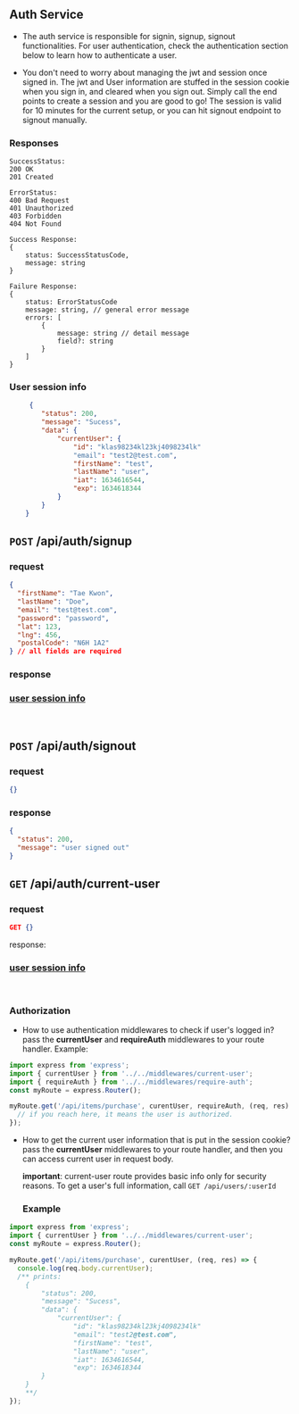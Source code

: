 ## Auth Service

- The auth service is responsible for signin, signup, signout functionalities. For user authentication, check the authentication section below to learn how to authenticate a user.

- You don't need to worry about managing the jwt and session once signed in. The jwt and User information are stuffed in the session cookie when you sign in, and cleared when you sign out. Simply call the end points to create a session and you are good to go! The session is valid for 10 minutes for the current setup, or you can hit signout endpoint to signout manually.

### Responses

```
SuccessStatus:
200 OK
201 Created

ErrorStatus:
400 Bad Request
401 Unauthorized
403 Forbidden
404 Not Found

Success Response:
{
    status: SuccessStatusCode,
    message: string
}

Failure Response:
{
    status: ErrorStatusCode
    message: string, // general error message
    errors: [
        {
            message: string // detail message
            field?: string
        }
    ]
}
```

### User session info

```json
     {
        "status": 200,
        "message": "Sucess",
        "data": {
            "currentUser": {
                "id": "klas98234kl23kj4098234lk"
                "email": "test2@test.com",
                "firstName": "test",
                "lastName": "user",
                "iat": 1634616544,
                "exp": 1634618344
            }
        }
    }
```

## **`POST` /api/auth/signup**

### request

```json
{
  "firstName": "Tae Kwon",
  "lastName": "Doe",
  "email": "test@test.com",
  "password": "password",
  "lat": 123,
  "lng": 456,
  "postalCode": "N6H 1A2"
} // all fields are required
```

### response

### [user session info](#user-session-info)

</br>

## **`POST` /api/auth/signout**

### request

```json
{}
```

### response

```json
{
  "status": 200,
  "message": "user signed out"
}
```

## **`GET` /api/auth/current-user**

### request

```json
GET {}
```

response:

### [user session info](#user-session-info)

<br>

### Authorization

- How to use authentication middlewares to check if user's logged in?
  pass the **currentUser** and **requireAuth** middlewares to your route handler. Example:

```js
import express from 'express';
import { currentUser } from '../../middlewares/current-user';
import { requireAuth } from '../../middlewares/require-auth';
const myRoute = express.Router();

myRoute.get('/api/items/purchase', curentUser, requireAuth, (req, res) => {
  // if you reach here, it means the user is authorized.
});
```

- How to get the current user information that is put in the session cookie?
  pass the **currentUser** middlewares to your route handler, and then you can access current user in request body.

  **important**: current-user route provides basic info only for security reasons. To get a user's full information, call `GET /api/users/:userId`

  ### Example

```js
import express from 'express';
import { currentUser } from '../../middlewares/current-user';
const myRoute = express.Router();

myRoute.get('/api/items/purchase', curentUser, (req, res) => {
  console.log(req.body.currentUser);
  /** prints:
    {
        "status": 200,
        "message": "Sucess",
        "data": {
            "currentUser": {
                "id": "klas98234kl23kj4098234lk"
                "email": "test2@test.com",
                "firstName": "test",
                "lastName": "user",
                "iat": 1634616544,
                "exp": 1634618344
        }
    }
    **/
});
```
